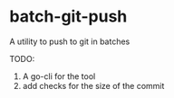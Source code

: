 # batch-git-push
A utility to push to git in batches

TODO:
1. A go-cli for the tool
2. add checks for the size of the commit